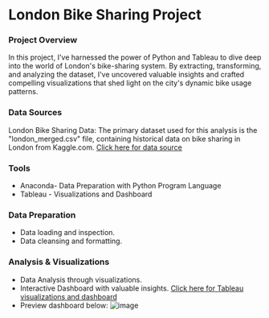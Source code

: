 # London Bike Sharing Project

### Project Overview
In this project, I've harnessed the power of Python and Tableau to dive deep into the world of London's bike-sharing system. By extracting, transforming, and analyzing the dataset, I've uncovered valuable insights and crafted compelling visualizations that shed light on the city's dynamic bike usage patterns.
### Data Sources
London Bike Sharing Data: The primary dataset used for this analysis is the "london_merged.csv" file, containing historical data on bike sharing in London from Kaggle.com.
    [Click here for data source](https://www.kaggle.com/datasets/hmavrodiev/london-bike-sharing-dataset/data?select=london_merged.csv)
### Tools
- Anaconda- Data Preparation with Python Program Language
- Tableau - Visualizations and Dashboard
### Data Preparation
- Data loading and inspection.
- Data cleansing and formatting.
### Analysis & Visualizations

- Data Analysis through visualizations.
- Interactive Dashboard with valuable insights.
      [Click here for Tableau visualizations and dashboard]( https://prod-apnortheast-a.online.tableau.com/#/site/jayabaker154/workbooks/1408300?:origin=card_share_link)
- Preview dashboard below:
    ![image](https://github.com/jayabaker154/Bike_Sharing_Analysis/assets/128214246/2e2be76d-7fe4-448b-ab7c-b069666e57dd)


